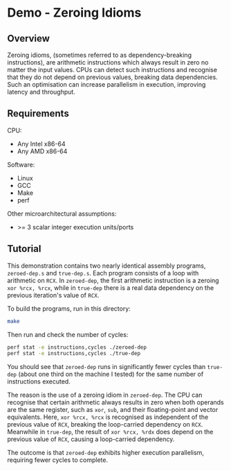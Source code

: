 # Demo - Zeroing Idioms

## Overview

Zeroing idioms, (sometimes referred to as dependency-breaking instructions), are arithmetic instructions which always result in zero no matter the input values. CPUs can detect such instructions and recognise that they do not depend on previous values, breaking data dependencies.  
Such an optimisation can increase parallelism in execution, improving latency and throughput.

## Requirements

CPU:

- Any Intel x86-64
- Any AMD x86-64

Software:

- Linux
- GCC
- Make
- perf

Other microarchitectural assumptions:

- &gt;= 3 scalar integer execution units/ports

## Tutorial

This demonstration contains two nearly identical assembly programs, `zeroed-dep.s` and `true-dep.s`. Each program consists of a loop with arithmetic on `RCX`. In `zeroed-dep`, the first arithmetic instruction is a zeroing `xor %rcx, %rcx`, while in `true-dep` there is a real data dependency on the previous iteration's value of `RCX`.

To build the programs, run in this directory:

```bash
make
```

Then run and check the number of cycles:

```bash
perf stat -e instructions,cycles ./zeroed-dep
perf stat -e instructions,cycles ./true-dep
```

You should see that `zeroed-dep` runs in significantly fewer cycles than `true-dep` (about one third on the machine I tested) for the same number of instructions executed.

The reason is the use of a zeroing idiom in `zeroed-dep`. The CPU can recognise that certain arithmetic always results in zero when both operands are the same register, such as `xor`, `sub`, and their floating-point and vector equivalents. Here, `xor %rcx, %rcx` is recognised as independent of the previous value of `RCX`, breaking the loop-carried dependency on `RCX`. Meanwhile in `true-dep`, the result of `xor %rcx, %rdx` does depend on the previous value of `RCX`, causing a loop-carried dependency.

The outcome is that `zeroed-dep` exhibits higher execution parallelism, requiring fewer cycles to complete.
